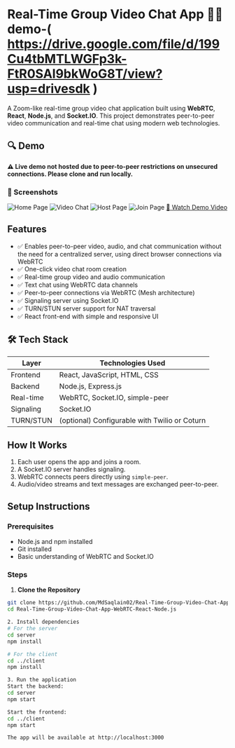 # Real-Time Group Video Chat App 💬🎥 demo-( https://drive.google.com/file/d/199Cu4tbMTLWGFp3k-FtR0SAl9bkWoG8T/view?usp=drivesdk )

A Zoom-like real-time group video chat application built using **WebRTC**, **React**, **Node.js**, and **Socket.IO**. This project demonstrates peer-to-peer video communication and real-time chat using modern web technologies.

## 🔍 Demo

**⚠️ Live demo not hosted due to peer-to-peer restrictions on unsecured connections. Please clone and run locally.**


### 📸 Screenshots
![Home Page](https://drive.google.com/file/d/1Br79oWdWzaZi0Tfe_dPW-O4spBwnXgE3/view?usp=drive_link)
![Video Chat](https://drive.google.com/file/d/1Y88L4GX5-YqgVqfyfNNoDLzG1PyEtpd4/view?usp=drive_link)
![Host Page](https://drive.google.com/file/d/1g39xL_JHLLJh424m8EwrXZ5P8E3tEHml/view?usp=sharing)
![Join Page](https://drive.google.com/file/d/1n3hongmtocordujjJiXZLdr5Jxq8GmpC/view?usp=drive_link)
[🎥 Watch Demo Video]( https://drive.google.com/file/d/199Cu4tbMTLWGFp3k-FtR0SAl9bkWoG8T/view?usp=drivesdk )

## Features
- ✅ Enables peer-to-peer video, audio, and chat communication without the need for a centralized server, using direct browser connections via WebRTC
- ✅ One-click video chat room creation
- ✅ Real-time group video and audio communication 
- ✅ Text chat using WebRTC data channels
- ✅ Peer-to-peer connections via WebRTC (Mesh architecture)
- ✅ Signaling server using Socket.IO
- ✅ TURN/STUN server support for NAT traversal
- ✅ React front-end with simple and responsive UI

## 🛠️ Tech Stack

| Layer         | Technologies Used                                  |
|---------------|----------------------------------------------------|
| Frontend      | React, JavaScript, HTML, CSS                       |
| Backend       | Node.js, Express.js                                |
| Real-time     | WebRTC, Socket.IO, simple-peer                     |
| Signaling     | Socket.IO                                          |
| TURN/STUN     | (optional) Configurable with Twilio or Coturn      |


## How It Works

1. Each user opens the app and joins a room.
2. A Socket.IO server handles signaling.
3. WebRTC connects peers directly using `simple-peer`.
4. Audio/video streams and text messages are exchanged peer-to-peer.

##  Setup Instructions

### Prerequisites
- Node.js and npm installed
- Git installed
- Basic understanding of WebRTC and Socket.IO

### Steps

1. **Clone the Repository**
```bash
git clone https://github.com/MdSaqlain02/Real-Time-Group-Video-Chat-App-WebRTC-React-Node.js.git
cd Real-Time-Group-Video-Chat-App-WebRTC-React-Node.js

2. Install dependencies
# For the server
cd server
npm install

# For the client
cd ../client
npm install

3. Run the application
Start the backend:
cd server
npm start

Start the frontend:
cd ../client
npm start

The app will be available at http://localhost:3000


